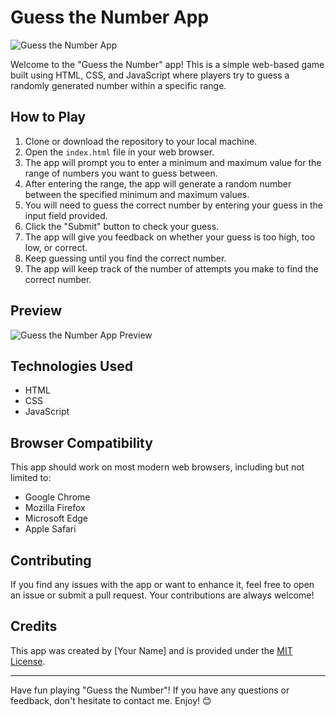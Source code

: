 # Guess the Number App

![Guess the Number App]()

Welcome to the "Guess the Number" app! This is a simple web-based game built using HTML, CSS, and JavaScript where players try to guess a randomly generated number within a specific range.

## How to Play

1. Clone or download the repository to your local machine.
2. Open the `index.html` file in your web browser.
3. The app will prompt you to enter a minimum and maximum value for the range of numbers you want to guess between.
4. After entering the range, the app will generate a random number between the specified minimum and maximum values.
5. You will need to guess the correct number by entering your guess in the input field provided.
6. Click the "Submit" button to check your guess.
7. The app will give you feedback on whether your guess is too high, too low, or correct.
8. Keep guessing until you find the correct number.
9. The app will keep track of the number of attempts you make to find the correct number.

## Preview

![Guess the Number App Preview](app_preview.gif)

## Technologies Used

- HTML
- CSS
- JavaScript

## Browser Compatibility

This app should work on most modern web browsers, including but not limited to:

- Google Chrome
- Mozilla Firefox
- Microsoft Edge
- Apple Safari

## Contributing

If you find any issues with the app or want to enhance it, feel free to open an issue or submit a pull request. Your contributions are always welcome!

## Credits

This app was created by [Your Name] and is provided under the [MIT License](LICENSE).

---

Have fun playing "Guess the Number"! If you have any questions or feedback, don't hesitate to contact me. Enjoy! 😊
